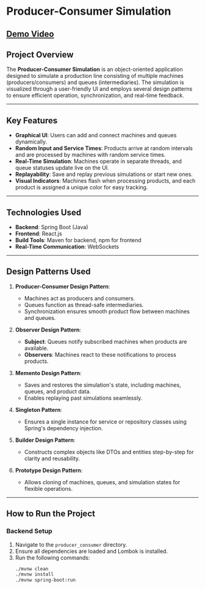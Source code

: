# Producer-Consumer Simulation


[Demo Video](https://drive.google.com/file/d/1wF6-tbwQ6jbp9eKXrqbccVvImaZwmICK/view?usp=sharing)
---

## Project Overview

The **Producer-Consumer Simulation** is an object-oriented application designed to simulate a production line consisting of multiple machines (producers/consumers) and queues (intermediaries). The simulation is visualized through a user-friendly UI and employs several design patterns to ensure efficient operation, synchronization, and real-time feedback.

---

## Key Features
- **Graphical UI**: Users can add and connect machines and queues dynamically.
- **Random Input and Service Times**: Products arrive at random intervals and are processed by machines with random service times.
- **Real-Time Simulation**: Machines operate in separate threads, and queue statuses update live on the UI.
- **Replayability**: Save and replay previous simulations or start new ones.
- **Visual Indicators**: Machines flash when processing products, and each product is assigned a unique color for easy tracking.

---

## Technologies Used
- **Backend**: Spring Boot (Java)
- **Frontend**: React.js
- **Build Tools**: Maven for backend, npm for frontend
- **Real-Time Communication**: WebSockets

---

## Design Patterns Used
1. **Producer-Consumer Design Pattern**:
   - Machines act as producers and consumers.
   - Queues function as thread-safe intermediaries.
   - Synchronization ensures smooth product flow between machines and queues.

2. **Observer Design Pattern**:
   - **Subject**: Queues notify subscribed machines when products are available.
   - **Observers**: Machines react to these notifications to process products.

3. **Memento Design Pattern**:
   - Saves and restores the simulation's state, including machines, queues, and product data.
   - Enables replaying past simulations seamlessly.

4. **Singleton Pattern**:
   - Ensures a single instance for service or repository classes using Spring's dependency injection.

5. **Builder Design Pattern**:
   - Constructs complex objects like DTOs and entities step-by-step for clarity and reusability.

6. **Prototype Design Pattern**:
   - Allows cloning of machines, queues, and simulation states for flexible operations.

---

## How to Run the Project
### Backend Setup
1. Navigate to the `producer_consumer` directory.
2. Ensure all dependencies are loaded and Lombok is installed.
3. Run the following commands:
   ```bash
   ./mvnw clean
   ./mvnw install
   ./mvnw spring-boot:run
